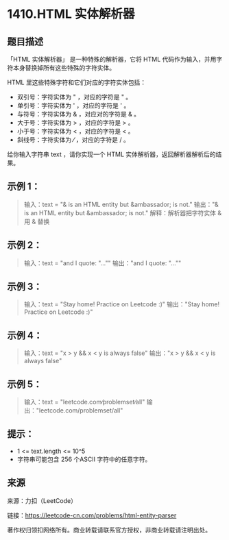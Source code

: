 # 1410.HTML 实体解析器

## 题目描述
「HTML 实体解析器」 是一种特殊的解析器，它将 HTML 代码作为输入，并用字符本身替换掉所有这些特殊的字符实体。

HTML 里这些特殊字符和它们对应的字符实体包括：
- 双引号：字符实体为 &quot; ，对应的字符是 " 。
- 单引号：字符实体为 &apos; ，对应的字符是 ' 。
- 与符号：字符实体为 &amp; ，对应对的字符是 & 。
- 大于号：字符实体为 &gt; ，对应的字符是 > 。
- 小于号：字符实体为 &lt; ，对应的字符是 < 。
- 斜线号：字符实体为 &frasl; ，对应的字符是 / 。

给你输入字符串 text ，请你实现一个 HTML 实体解析器，返回解析器解析后的结果。

 

## 示例 1：

> 输入：text = "&amp; is an HTML entity but &ambassador; is not."
> 输出："& is an HTML entity but &ambassador; is not."
> 解释：解析器把字符实体 &amp; 用 & 替换

## 示例 2：

> 输入：text = "and I quote: &quot;...&quot;"
> 输出："and I quote: \"...\""

## 示例 3：

> 输入：text = "Stay home! Practice on Leetcode :)"
> 输出："Stay home! Practice on Leetcode :)"

## 示例 4：

> 输入：text = "x &gt; y &amp;&amp; x &lt; y is always false"
> 输出："x > y && x < y is always false"

## 示例 5：

> 输入：text = "leetcode.com&frasl;problemset&frasl;all"
> 输出："leetcode.com/problemset/all"

 

## 提示：
- 1 <= text.length <= 10^5
- 字符串可能包含 256 个ASCII 字符中的任意字符。

## 来源
来源：力扣（LeetCode）

链接：https://leetcode-cn.com/problems/html-entity-parser

著作权归领扣网络所有。商业转载请联系官方授权，非商业转载请注明出处。